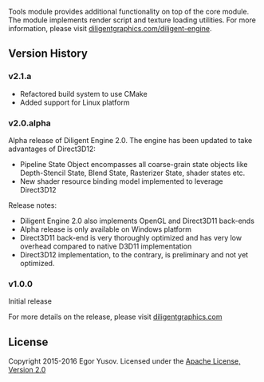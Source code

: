 Tools module provides additional functionality on top of the core module. The module implements render script and texture loading utilities. For more information, please visit [diligentgraphics.com/diligent-engine](http://diligentgraphics.com/diligent-engine/).

## Version History

### v2.1.a

* Refactored build system to use CMake
* Added support for Linux platform

### v2.0.alpha

Alpha release of Diligent Engine 2.0. The engine has been updated to take advantages of Direct3D12:

* Pipeline State Object encompasses all coarse-grain state objects like Depth-Stencil State, Blend State, Rasterizer State, shader states etc.
* New shader resource binding model implemented to leverage Direct3D12

Release notes:

* Diligent Engine 2.0 also implements OpenGL and Direct3D11 back-ends
* Alpha release is only available on Windows platform
* Direct3D11 back-end is very thoroughly optimized and has very low overhead compared to native D3D11 implementation
* Direct3D12 implementation, to the contrary, is preliminary and not yet optimized.

### v1.0.0

Initial release

For more details on the release, please visit [diligentgraphics.com](http://diligentgraphics.com/2016/03/17/diligent-engine-2-0-powered-by-direct3d12/)

## License

Copyright 2015-2016 Egor Yusov.
Licensed under the [Apache License, Version 2.0](License.txt)
